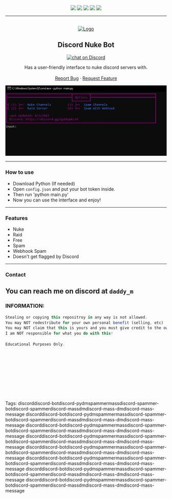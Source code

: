 <div id="top"></div>
<p align="center">
  <img src="https://img.shields.io/github/contributors/Jakee8718/RS2-Discord-Server-Nuke-Bot.svg?style=for-the-badge"/>
  <img src="https://img.shields.io/github/forks/Jakee8718/RS2-Discord-Server-Nuke-Bot.svg?style=for-the-badge"/>
  <img src="https://img.shields.io/github/stars/Jakee8718/RS2-Discord-Server-Nuke-Bot.svg?style=for-the-badge"/>
  <img src="https://img.shields.io/github/issues/Jakee8718/RS2-Discord-Server-Nuke-Bot.svg?style=for-the-badge"/>
  <img src="https://img.shields.io/github/license/Jakee8718/RS2-Discord-Server-Nuke-Bot.svg?style=for-the-badge"/>
</p>
  
---------------------------------------
  
<br/>
<div align="center">
  <a href="https://github.com/Jakee8718/RS2-Discord-Server-Nuke-Bot">
    <img src="https://i.imgur.com/9l4pHEN.png" alt="Logo" width="120" height="120">
  </a>
  
  <h2 align="center">Discord Nuke Bot </h3>

  <p>
    <a href="https://discord.gg/qybBqmkcnE">
        <img src="https://img.shields.io/discord/1072644441921306766?logo=discord"
            alt="chat on Discord"></a>
<p>

  <p align="center">
    Has a user-friendly interface to nuke discord servers with.
    <br />
    <br />
    <a href="https://github.com/Jakee8718/RS2-Discord-Server-Nuke-Bot/issues">Report Bug</a>
    ·
    <a href="https://github.com/Jakee8718/RS2-Discord-Server-Nuke-Bot/issues">Request Feature</a>
  </p>
</div>

<p align="center">
<img src="example.PNG" alt="Image of product">
 </p>
</div>


---------------------------------------

### How to use

* Download Python (If needed)
* Open `config.json` and put your bot token inside.
* Then run 'python main.py'
* Now you can use the interface and enjoy!

---------------------------------------

### Features
* Nuke
* Raid
* Free
* Spam
* Webhook Spam
* Doesn't get flagged by Discord

---------------------------------------

### Contact
You can reach me on discord at `daddy_m`
---------------------------------------


### INFORMATION:

```js
Stealing or copying this repositroy in any way is not allowed.
You may NOT redestribute for your own personal benefit (selling, etc)
You may NOT claim that this is yours and you must give credit to the owner (Me)
I am NOT responsible for what you do with this!

Educational Purposes Only.
```
<br />
<br />
<br />
<br />
<br />
<br />
<br />
<br />
<br />
Tags:
discorddiscord-botdiscord-pydmspammermassdiscord-spammer-botdiscord-spammerdiscord-massdmdiscord-mass-dmdiscord-mass-message
discorddiscord-botdiscord-pydmspammermassdiscord-spammer-botdiscord-spammerdiscord-massdmdiscord-mass-dmdiscord-mass-message
discorddiscord-botdiscord-pydmspammermassdiscord-spammer-botdiscord-spammerdiscord-massdmdiscord-mass-dmdiscord-mass-message
discorddiscord-botdiscord-pydmspammermassdiscord-spammer-botdiscord-spammerdiscord-massdmdiscord-mass-dmdiscord-mass-message
discorddiscord-botdiscord-pydmspammermassdiscord-spammer-botdiscord-spammerdiscord-massdmdiscord-mass-dmdiscord-mass-message
discorddiscord-botdiscord-pydmspammermassdiscord-spammer-botdiscord-spammerdiscord-massdmdiscord-mass-dmdiscord-mass-message
discorddiscord-botdiscord-pydmspammermassdiscord-spammer-botdiscord-spammerdiscord-massdmdiscord-mass-dmdiscord-mass-message
discorddiscord-botdiscord-pydmspammermassdiscord-spammer-botdiscord-spammerdiscord-massdmdiscord-mass-dmdiscord-mass-message
